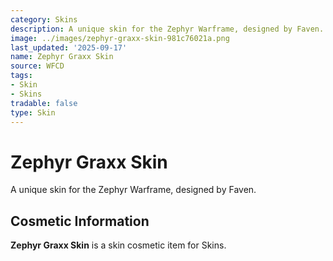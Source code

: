 ```yaml
---
category: Skins
description: A unique skin for the Zephyr Warframe, designed by Faven.
image: ../images/zephyr-graxx-skin-981c76021a.png
last_updated: '2025-09-17'
name: Zephyr Graxx Skin
source: WFCD
tags:
- Skin
- Skins
tradable: false
type: Skin
---
```


# Zephyr Graxx Skin

A unique skin for the Zephyr Warframe, designed by Faven.

## Cosmetic Information

**Zephyr Graxx Skin** is a skin cosmetic item for Skins.

